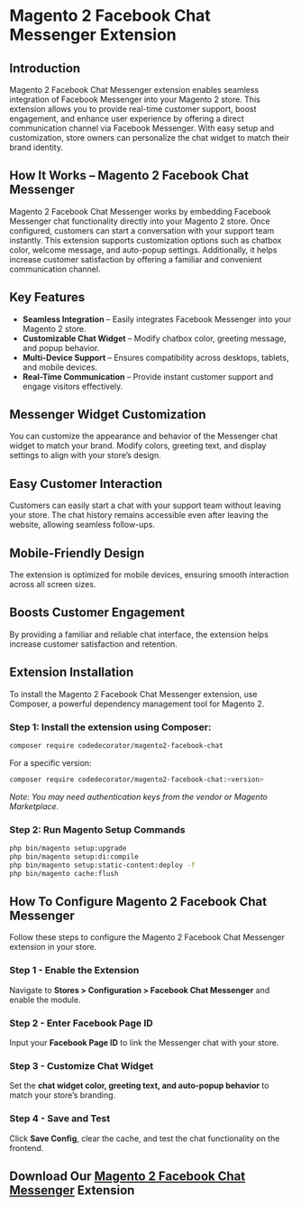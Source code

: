 # Magento 2 Facebook Chat Messenger Extension

## Introduction
Magento 2 Facebook Chat Messenger extension enables seamless integration of Facebook Messenger into your Magento 2 store. This extension allows you to provide real-time customer support, boost engagement, and enhance user experience by offering a direct communication channel via Facebook Messenger. With easy setup and customization, store owners can personalize the chat widget to match their brand identity.

## How It Works – Magento 2 Facebook Chat Messenger
Magento 2 Facebook Chat Messenger works by embedding Facebook Messenger chat functionality directly into your Magento 2 store. Once configured, customers can start a conversation with your support team instantly. This extension supports customization options such as chatbox color, welcome message, and auto-popup settings. Additionally, it helps increase customer satisfaction by offering a familiar and convenient communication channel.

## Key Features
- **Seamless Integration** – Easily integrates Facebook Messenger into your Magento 2 store.
- **Customizable Chat Widget** – Modify chatbox color, greeting message, and popup behavior.
- **Multi-Device Support** – Ensures compatibility across desktops, tablets, and mobile devices.
- **Real-Time Communication** – Provide instant customer support and engage visitors effectively.

## Messenger Widget Customization
You can customize the appearance and behavior of the Messenger chat widget to match your brand. Modify colors, greeting text, and display settings to align with your store’s design.

## Easy Customer Interaction
Customers can easily start a chat with your support team without leaving your store. The chat history remains accessible even after leaving the website, allowing seamless follow-ups.

## Mobile-Friendly Design
The extension is optimized for mobile devices, ensuring smooth interaction across all screen sizes.

## Boosts Customer Engagement
By providing a familiar and reliable chat interface, the extension helps increase customer satisfaction and retention.

## Extension Installation
To install the Magento 2 Facebook Chat Messenger extension, use Composer, a powerful dependency management tool for Magento 2.

### Step 1: Install the extension using Composer:
```bash
composer require codedecorator/magento2-facebook-chat
```
For a specific version:
```bash
composer require codedecorator/magento2-facebook-chat:<version>
```
*Note: You may need authentication keys from the vendor or Magento Marketplace.*

### Step 2: Run Magento Setup Commands
```bash
php bin/magento setup:upgrade
php bin/magento setup:di:compile
php bin/magento setup:static-content:deploy -f
php bin/magento cache:flush
```

## How To Configure Magento 2 Facebook Chat Messenger
Follow these steps to configure the Magento 2 Facebook Chat Messenger extension in your store.

### Step 1 - Enable the Extension
Navigate to **Stores > Configuration > Facebook Chat Messenger** and enable the module.

### Step 2 - Enter Facebook Page ID
Input your **Facebook Page ID** to link the Messenger chat with your store.

### Step 3 - Customize Chat Widget
Set the **chat widget color, greeting text, and auto-popup behavior** to match your store’s branding.

### Step 4 - Save and Test
Click **Save Config**, clear the cache, and test the chat functionality on the frontend.

## Download Our [Magento 2 Facebook Chat Messenger](https://codedecorator.com/magento-2-facebook-chat-messenger.html) Extension

